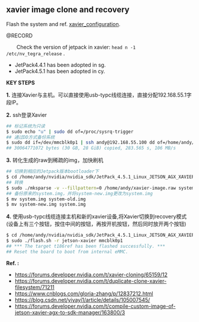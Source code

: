 ## xavier image clone and recovery

Flash the system and ref. [xavier_configuration](xavier_configuration.md).

@RECORD

&emsp;&emsp;Check the version of jetpack in xavier: `head n -1 /etc/nv_tegra_release` .

* JetPack4.4.1 has been adopted in sg.
* JetPack4.5.1 has been adopted in cy.

**KEY STEPS**

**1.** 连接Xavier与主机。可以直接使用usb-typc线缆连接，直接分配192.168.55.1字段IP。

**2.** ssh登录Xavier
```bash
## 标记系统为只读
$ sudo echo "u" | sudo dd of=/proc/sysrq-trigger
## 通过DD方式备份系统
$ sudo dd if=/dev/mmcblk0p1 | ssh andy@192.168.55.100 dd of=/home/andy/xavier-image.raw
## 30064771072 bytes (30 GB, 28 GiB) copied, 283.565 s, 106 MB/s
```

**3.** 转化生成的raw到稀疏的img，加快刷机

```bash
## 切换到相应的Jetpack版本bootloader下
$ cd /home/andy/nvidia/nvidia_sdk/JetPack_4.5.1_Linux_JETSON_AGX_XAVIER/Linux_for_Tegra/bootloader
## 转换
$ sudo ./mksparse -v --fillpattern=0 /home/andy/xavier-image.raw system-new.img
## 备份原来的system.img，并将system-new.img更改为system.img
$ mv system.img system-old.img
$ mv system-new.img system.img
```

**4.** 使用usb-typc线缆连接主机和新的xavier设备,将Xavier切换到recovery模式(设备上有三个按钮，按住中间的按钮，再按开机按钮，然后同时放开两个按钮)
```bash
$ cd /home/andy/nvidia/nvidia_sdk/JetPack_4.5.1_Linux_JETSON_AGX_XAVIER/Linux_for_Tegra/
$ sudo ./flash.sh -r jetson-xavier mmcblk0p1
## *** The target t186ref has been flashed successfully. ***
## Reset the board to boot from internal eMMC.
```

**Ref. :**
* https://forums.developer.nvidia.com/t/xavier-cloning/65159/12
* https://forums.developer.nvidia.com/t/duplicate-clone-xavier-filesystem/71211
* https://www.cnblogs.com/gloria-zhang/p/12837212.html
* https://blog.csdn.net/yiyayi1/article/details/105007545/
* https://forums.developer.nvidia.com/t/compile-custom-image-of-jetson-xavier-agx-to-sdk-manager/163800/3
